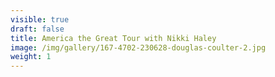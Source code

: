 ```yaml
---
visible: true
draft: false
title: America the Great Tour with Nikki Haley
image: /img/gallery/167-4702-230628-douglas-coulter-2.jpg
weight: 1
---
```

